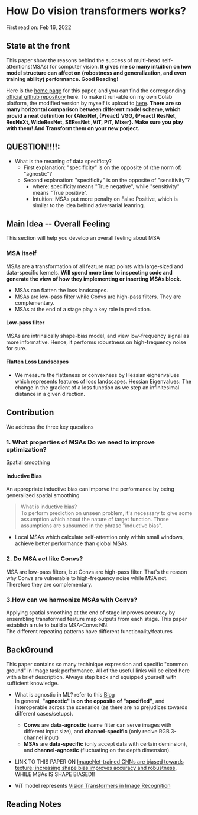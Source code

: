# How Do vision transformers works?
First read on: Feb 16, 2022

## State at the front
This paper show the reasons behind the success of multi-head self-attentions(MSAs) for computer vision. 
**It gives me so many intuition on how model structure can affect on (robostness and generalization, and even training ability) performance. Good Reading!**

Here is the [home page](https://arxiv.org/abs/2202.06709) for this paper, and you can find the corresponding [official github repository](https://github.com/xxxnell/how-do-vits-work) here. To make it run-able on my own Colab platform, the modified version by myself is upload to [here](https://github.com/ice-bear-git/ML-paperReading/tree/main/CodeBase/how-do-vits-work-transformer). **There are so many horizontal comparison between different model scheme, which provid a neat definition for {AlexNet, (Preact) VGG, (Preact) ResNet, ResNeXt, WideResNet, SEResNet ,ViT, PiT, Mixer}. Make sure you play with them! And Transform them on your new porject.**


## QUESTION!!!!:
* What is the meaning of data specificty? 
	- First explanation: "specificity" is on the opposite of (the norm of) "agnostic"?
	- Second explanation: "specificity" is on the opposite of "sensitivity"?
		+ where: specificity means "True negative", while "sensitivity" means "True positive". 
		+ Intuition: MSAs put more penalty on False Positive, which is similar to the idea behind adversarial leanring.


## Main Idea -- Overall Feeling
This section will help you develop an overall feeling about MSA
### MSA itself
MSAs are a transformation of all feature map points with large-sized and data-specific kernels. **Will spend more time to inspecting code and generate the view of how they implementing or inserting MSAs block.**

* MSAs can flatten the loss landscapes.
* MSAs are low-pass filter while Convs are high-pass filters. They are complementary.
* MSAs at the end of a stage play a key role in prediction.

#### Low-pass filter
MSAs are intrinsically shape-bias model, and view low-frequency signal as more informative. Hence, it performs robustness on high-frequency noise for sure.

#### Flatten Loss Landscapes
* We measure the flatteness or convexness by Hessian eignenvalues which represents features of loss landscapes.
Hessian Eigenvalues: The change in the gradient of a loss function as we step an infinitesimal distance in a given direction.

## Contribution
We address the three key questions
### 1. What properties of MSAs Do we need to improve optimization?
Spatial smoothing
#### Inductive Bias
An appropriate inductive bias can imporve the performance by being generalized spatial smoothing
>What is inductive bias?  
>To perform prediction on unseen problem, it's necessary to give some assumption which about the nature of target function. Those assumptions are subsumed in the phrase "inductive bias".
* Local MSAs which calculate self-attention only within small windows, achieve better performance than global MSAs.





### 2. Do MSA act like Convs?
MSA are low-pass filters, but Convs are high-pass filter. That's the reason why Convs are vulnerable to high-frequency noise while MSA not. Therefore they are complementary.
### 3.How can we harmonize MSAs with Convs?
Applying spatial smoothing at the end of stage improves accuracy by ensembling transformed feature map outputs from each stage. This paper establish a rule to build a MSA-Convs NN.  
The different repeating patterns have different functionality/features



## BackGround
This paper contains so many techinique expression and specific "common ground" in Image task performance. All of the useful links will be cited here with a brief description. Always step back and equipped yourself with sufficient knowledge.


* What is agnostic in ML? refer to this [Blog](https://analyticsindiamag.com/understanding-agnostic-approach-in-machine-learning/)    
In general, **"agnostic" is on the opposite of "specified"**, and interoperable across the scenarios (as there are no prejudices towards different cases/setups).
	- **Convs** are **data-agnostic** (same filter can serve images with different input size), and **channel-specific** (only recive RGB 3-channel input)
	- **MSAs** are **data-specific** (only accept data with certain deminsion), and **channel-agnostic** (fluctuating on the depth dimension).

* LINK TO THIS PAPER ON [ImageNet-trained CNNs are biased towards texture; increasing shape bias improves accuracy and robustness](https://arxiv.org/abs/1811.12231), WHILE MSAs IS SHAPE BIASED!!

* ViT model represents [Vision Transformers in Image Recognition](https://viso.ai/deep-learning/vision-transformer-vit/)

## Reading Notes

